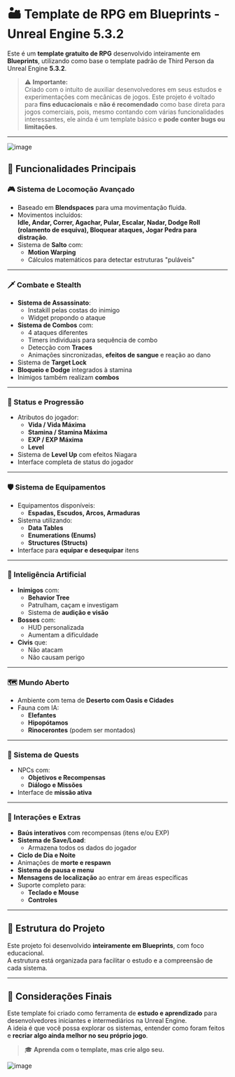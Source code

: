 # 🏜️ Template de RPG em Blueprints - Unreal Engine 5.3.2

Este é um **template gratuito de RPG** desenvolvido inteiramente em **Blueprints**, utilizando como base o template padrão de Third Person da Unreal Engine **5.3.2**.

> ⚠️ **Importante:**  
> Criado com o intuito de auxiliar desenvolvedores em seus estudos e experimentações com mecânicas de jogos.
> Este projeto é voltado para **fins educacionais** e **não é recomendado** como base direta para jogos comerciais, pois, mesmo contando com várias funcionalidades interessantes, ele ainda é um template básico e **pode conter bugs ou limitações**.

---

![image](https://github.com/user-attachments/assets/58e7342a-7654-4564-b6a3-7463bae66229)


## 🚀 Funcionalidades Principais

### 🎮 Sistema de Locomoção Avançado
- Baseado em **Blendspaces** para uma movimentação fluida.
- Movimentos incluídos:  
  **Idle, Andar, Correr, Agachar, Pular, Escalar, Nadar, Dodge Roll (rolamento de esquiva), Bloquear ataques, Jogar Pedra para distração**.
- Sistema de **Salto** com:
  - **Motion Warping**
  - Cálculos matemáticos para detectar estruturas "puláveis"

---

### 🗡️ Combate e Stealth
- **Sistema de Assassinato**:
  - Instakill pelas costas do inimigo
  - Widget propondo o ataque
- **Sistema de Combos** com:
  - 4 ataques diferentes
  - Timers individuais para sequência de combo
  - Detecção com **Traces**
  - Animações sincronizadas, **efeitos de sangue** e reação ao dano
- Sistema de **Target Lock**
- **Bloqueio e Dodge** integrados à stamina
- Inimigos também realizam **combos**

---

### 🧬 Status e Progressão
- Atributos do jogador:
  - **Vida / Vida Máxima**
  - **Stamina / Stamina Máxima**
  - **EXP / EXP Máxima**
  - **Level**
- Sistema de **Level Up** com efeitos Niagara
- Interface completa de status do jogador

---

### 🛡️ Sistema de Equipamentos
- Equipamentos disponíveis:
  - **Espadas, Escudos, Arcos, Armaduras**
- Sistema utilizando:
  - **Data Tables**
  - **Enumerations (Enums)**
  - **Structures (Structs)**
- Interface para **equipar e desequipar** itens

---

### 🧠 Inteligência Artificial
- **Inimigos** com:
  - **Behavior Tree**
  - Patrulham, caçam e investigam
  - Sistema de **audição e visão**
- **Bosses** com:
  - HUD personalizada
  - Aumentam a dificuldade
- **Civis** que:
  - Não atacam
  - Não causam perigo

---

### 🗺️ Mundo Aberto
- Ambiente com tema de **Deserto com Oasis e Cidades**
- Fauna com IA:
  - **Elefantes**
  - **Hipopótamos**
  - **Rinocerontes** (podem ser montados)

---

### 🧾 Sistema de Quests
- NPCs com:
  - **Objetivos e Recompensas**
  - **Diálogo e Missões**
- Interface de **missão ativa**

---

### 🎁 Interações e Extras
- **Baús interativos** com recompensas (itens e/ou EXP)
- **Sistema de Save/Load**:
  - Armazena todos os dados do jogador
- **Ciclo de Dia e Noite**
- Animações de **morte e respawn**
- **Sistema de pausa e menu**
- **Mensagens de localização** ao entrar em áreas específicas
- Suporte completo para:
  - **Teclado e Mouse**
  - **Controles**

---

## 🧩 Estrutura do Projeto

Este projeto foi desenvolvido **inteiramente em Blueprints**, com foco educacional.  
A estrutura está organizada para facilitar o estudo e a compreensão de cada sistema.

---

## 📝 Considerações Finais

Este template foi criado como ferramenta de **estudo e aprendizado** para desenvolvedores iniciantes e intermediários na Unreal Engine.  
A ideia é que você possa explorar os sistemas, entender como foram feitos e **recriar algo ainda melhor no seu próprio jogo**.

> 🎓 **Aprenda com o template, mas crie algo seu.**

![image](https://github.com/user-attachments/assets/935db8a2-3432-48d5-b67e-9adeebba1e8b)

